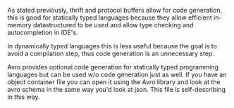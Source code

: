 As stated previously, thrift and protocol buffers allow for code generation, this is good for statically typed languages because they allow efficient in-memory datastructured to be used and allow type checking and autocompletion in IDE's.

In dynamically typed languages this is less useful because the goal is to avoid a compilation step, thus code generation is an unnecessary step.

Avro provides optional code generation for statically typed programming languages but can be used w/o code generation just as well. If you have an object container file you can open it using the Avro library and look at the avro schema in the same way you'd look at json. This file is self-describing in this way.